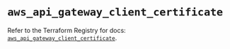 # `aws_api_gateway_client_certificate`

Refer to the Terraform Registry for docs: [`aws_api_gateway_client_certificate`](https://registry.terraform.io/providers/hashicorp/aws/5.86.0/docs/resources/api_gateway_client_certificate).
